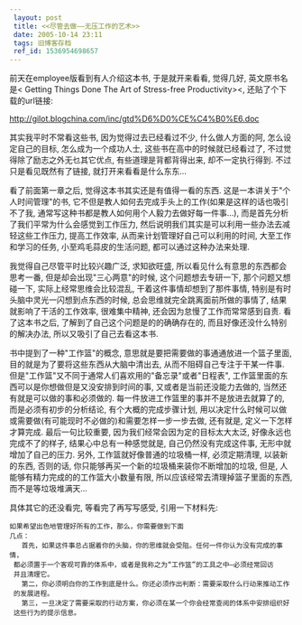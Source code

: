 ```yaml
---
 layout: post
 title: <<尽管去做——无压工作的艺术>>
 date: 2005-10-14 23:11
 tags: 旧博客存档
 ref_id: 1536954698657
---
```

前天在employee版看到有人介绍这本书, 于是就开来看看, 觉得几好, 英文原书名是< Getting Things Done The Art of
Stress-free Productivity><, 还贴了个下载的url链接:

<http://gilot.blogchina.com/inc/gtd%D6%D0%CE%C4%B0%E6.doc>



其实我平时不常看这些书, 因为觉得过去已经看过不少, 什么做人方面的阿, 怎么设定自己的目标, 怎么成为一个成功人士, 这些书在高中的时候就已经看过了,
不过觉得除了励志之外无乜其它优点, 有些道理是背都背得出来, 却不一定执行得到. 不过只是看见既然有了链接, 就打开来看看是什么东东...



看了前面第一章之后, 觉得这本书其实还是有值得一看的东西. 这是一本讲关于"个人时间管理"的书,
它不但是教人如何去完成手头上的工作(如果是这样的话也吸引不了我, 通常写这种书都是教人如何用个人毅力去做好每一件事...),
而是首先分析了我们平常为什么会感觉到工作压力, 然后说明我们其实是可以利用一些办法去减轻这些工作压力, 提高工作效率, 从而来计划管理好自己可以利用的时间,
大至工作和学习的任务, 小至鸡毛蒜皮的生活问题, 都可以通过这种办法来处理.



我觉得自己尽管平时比较兴趣广泛, 求知欲旺盛, 所以看见什么有意思的东西都会思考一番, 但是却会出现"三心两意"的时候, 这个问题想去专研一下,
那个问题又想碰一下, 实际上经常思维会比较混乱, 干着这件事情却想到了那件事情, 特别是有时头脑中灵光一闪想到点东西的时候,
总会思维就完全跳离面前所做的事情了, 结果就影响了干活的工作效率, 很难集中精神, 还会因为怠慢了工作而常常感到自责. 看了这本书之后,
了解到了自己这个问题是的的确确存在的, 而且好像还没什么特别的解决办法, 所以又吸引了自己去看这本书.



书中提到了一种"工作篮"的概念, 意思就是要把需要做的事通通放进一个篮子里面, 目的就是为了要将这些东西从大脑中清出去, 从而不阻碍自己专注于干某一件事.
但是"工作篮"又不同于通常人们喜欢用的"备忘录"或者"日程表", 工作篮里面的东西可以是你想做但是又没安排到时间的事, 又或者是当前还没能力去做的,
当然还有就是可以做的事和必须做的. 每一件放进工作篮里的事并不是放进去就算了的, 而是必须有初步的分析结论, 有个大概的完成步骤计划,
用以决定什么时候可以做或需要做(有可能现时不必做的)和需要怎样一步一步去做, 还有就是, 定义一下怎样才算完成. 最后一句比较重要,
因为我们经常会因为定的目标太大太泛, 好像永远也完成不了的样子, 结果心中总有一种感觉就是, 自己仍然没有完成这件事, 无形中就增加了自己的压力. 另外,
工作篮就好像普通的垃圾桶一样, 必须定期清理, 以装新的东西, 否则的话, 你只能够再买一个新的垃圾桶来装你不断增加的垃圾, 但是,
人能够有精力完成的的工作篮大小数量有限, 所以应该经常去清理掉篮子里面的东西, 而不是等垃圾堆满天...



具体其它的还没看完, 等看完了再写写感受, 引用一下材料先:



    如果希望出色地管理好所有的工作，那么，你需要做到下面   
    几点：   
       首先，如果这件事总占据着你的头脑，你的思维就会受阻。任何一件你认为没有完成的事情，  
     都必须置于一个客观可靠的体系中，或者是我称之为“工作篮”的工具之中—必须经常回访  
     并且清理它。   
       第二，你必须明白你的工作到底是什么。你还必须作出判断：需要采取什么行动来推动工作  
     的发展进程。   
       第三，一旦决定了需要采取的行动方案，你必须在某一个你会经常查阅的体系中安排组织好  
     这些行为的提示信息。



